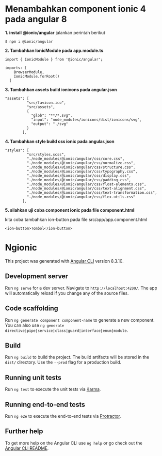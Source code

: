 # Menambahkan component ionic 4 pada angular 8

**1. install @ionic/angular** jalankan perintah berikut

	$ npm i @ionic/angular

**2. Tambahkan IonicModule pada app.module.ts**

    import { IonicModule } from '@ionic/angular';

    imports: [
	    BrowserModule,
	    IonicModule.forRoot()
	  ]
**3. Tambahkan assets build ionicons pada angular.json**

    "assets": [
              "src/favicon.ico",
              "src/assets",
              {
                "glob": "**/*.svg",
                "input": "node_modules/ionicons/dist/ionicons/svg",
                "output": "./svg"
              }
            ],
**4. Tambahkan style build css ionic pada angular.json**

    "styles": [
              "src/styles.scss",
              "./node_modules/@ionic/angular/css/core.css",
              "./node_modules/@ionic/angular/css/normalize.css",
              "./node_modules/@ionic/angular/css/structure.css",
              "./node_modules/@ionic/angular/css/typography.css",
              "./node_modules/@ionic/angular/css/display.css",
              "./node_modules/@ionic/angular/css/padding.css",
              "./node_modules/@ionic/angular/css/float-elements.css",
              "./node_modules/@ionic/angular/css/text-alignment.css",
              "./node_modules/@ionic/angular/css/text-transformation.css",
              "./node_modules/@ionic/angular/css/flex-utils.css"
            ],

**5. silahkan uji coba component ionic pada file component.html**

kita coba tambahkan ion-button pada file src/app/app.component.html

    <ion-button>Tombol</ion-button>

#

# Ngionic

This project was generated with [Angular CLI](https://github.com/angular/angular-cli) version 8.3.10.

## Development server

Run `ng serve` for a dev server. Navigate to `http://localhost:4200/`. The app will automatically reload if you change any of the source files.

## Code scaffolding

Run `ng generate component component-name` to generate a new component. You can also use `ng generate directive|pipe|service|class|guard|interface|enum|module`.

## Build

Run `ng build` to build the project. The build artifacts will be stored in the `dist/` directory. Use the `--prod` flag for a production build.

## Running unit tests

Run `ng test` to execute the unit tests via [Karma](https://karma-runner.github.io).

## Running end-to-end tests

Run `ng e2e` to execute the end-to-end tests via [Protractor](http://www.protractortest.org/).

## Further help

To get more help on the Angular CLI use `ng help` or go check out the [Angular CLI README](https://github.com/angular/angular-cli/blob/master/README.md).
